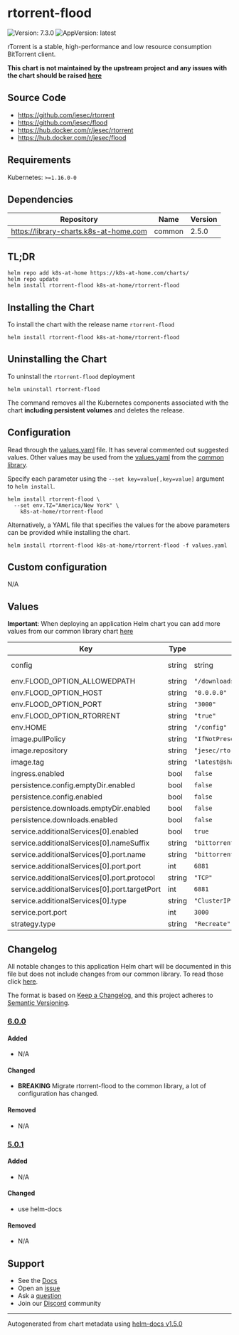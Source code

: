 # rtorrent-flood

![Version: 7.3.0](https://img.shields.io/badge/Version-7.3.0-informational?style=flat-square) ![AppVersion: latest](https://img.shields.io/badge/AppVersion-latest-informational?style=flat-square)

rTorrent is a stable, high-performance and low resource consumption BitTorrent client.

**This chart is not maintained by the upstream project and any issues with the chart should be raised [here](https://github.com/k8s-at-home/charts/issues/new/choose)**

## Source Code

* <https://github.com/jesec/rtorrent>
* <https://github.com/jesec/flood>
* <https://hub.docker.com/r/jesec/rtorrent>
* <https://hub.docker.com/r/jesec/flood>

## Requirements

Kubernetes: `>=1.16.0-0`

## Dependencies

| Repository | Name | Version |
|------------|------|---------|
| https://library-charts.k8s-at-home.com | common | 2.5.0 |

## TL;DR

```console
helm repo add k8s-at-home https://k8s-at-home.com/charts/
helm repo update
helm install rtorrent-flood k8s-at-home/rtorrent-flood
```

## Installing the Chart

To install the chart with the release name `rtorrent-flood`

```console
helm install rtorrent-flood k8s-at-home/rtorrent-flood
```

## Uninstalling the Chart

To uninstall the `rtorrent-flood` deployment

```console
helm uninstall rtorrent-flood
```

The command removes all the Kubernetes components associated with the chart **including persistent volumes** and deletes the release.

## Configuration

Read through the [values.yaml](./values.yaml) file. It has several commented out suggested values.
Other values may be used from the [values.yaml](https://github.com/k8s-at-home/library-charts/tree/main/charts/stable/common/values.yaml) from the [common library](https://github.com/k8s-at-home/library-charts/tree/main/charts/stable/common).

Specify each parameter using the `--set key=value[,key=value]` argument to `helm install`.

```console
helm install rtorrent-flood \
  --set env.TZ="America/New York" \
    k8s-at-home/rtorrent-flood
```

Alternatively, a YAML file that specifies the values for the above parameters can be provided while installing the chart.

```console
helm install rtorrent-flood k8s-at-home/rtorrent-flood -f values.yaml
```

## Custom configuration

N/A

## Values

**Important**: When deploying an application Helm chart you can add more values from our common library chart [here](https://github.com/k8s-at-home/library-charts/tree/main/charts/stable/common)

| Key | Type | Default | Description |
|-----|------|---------|-------------|
| config | string | string | Minimal configuration provided from https://github.com/jesec/rtorrent/blob/master/doc/rtorrent.rc |
| env.FLOOD_OPTION_ALLOWEDPATH | string | `"/downloads"` |  |
| env.FLOOD_OPTION_HOST | string | `"0.0.0.0"` |  |
| env.FLOOD_OPTION_PORT | string | `"3000"` |  |
| env.FLOOD_OPTION_RTORRENT | string | `"true"` |  |
| env.HOME | string | `"/config"` |  |
| image.pullPolicy | string | `"IfNotPresent"` |  |
| image.repository | string | `"jesec/rtorrent-flood"` |  |
| image.tag | string | `"latest@sha256:5ff0125ea0e2befbc2ba2f2143e130819db645cb5ef68b44a0712b8162a16f47"` |  |
| ingress.enabled | bool | `false` |  |
| persistence.config.emptyDir.enabled | bool | `false` |  |
| persistence.config.enabled | bool | `false` |  |
| persistence.downloads.emptyDir.enabled | bool | `false` |  |
| persistence.downloads.enabled | bool | `false` |  |
| service.additionalServices[0].enabled | bool | `true` |  |
| service.additionalServices[0].nameSuffix | string | `"bittorrent"` |  |
| service.additionalServices[0].port.name | string | `"bittorrent"` |  |
| service.additionalServices[0].port.port | int | `6881` |  |
| service.additionalServices[0].port.protocol | string | `"TCP"` |  |
| service.additionalServices[0].port.targetPort | int | `6881` |  |
| service.additionalServices[0].type | string | `"ClusterIP"` |  |
| service.port.port | int | `3000` |  |
| strategy.type | string | `"Recreate"` |  |

## Changelog

All notable changes to this application Helm chart will be documented in this file but does not include changes from our common library. To read those click [here](https://github.com/k8s-at-home/library-charts/tree/main/charts/stable/common#changelog).

The format is based on [Keep a Changelog](https://keepachangelog.com/en/1.0.0/), and this project adheres to [Semantic Versioning](https://semver.org/spec/v2.0.0.html).

### [6.0.0]

#### Added

- N/A

#### Changed

- **BREAKING** Migrate rtorrent-flood to the common library, a lot of configuration has changed.

#### Removed

- N/A

### [5.0.1]

#### Added

- N/A

#### Changed

- use helm-docs

#### Removed

- N/A

[6.0.0]: #6.0.0
[5.0.1]: #5.0.1

## Support

- See the [Docs](https://docs.k8s-at-home.com/our-helm-charts/getting-started/)
- Open an [issue](https://github.com/k8s-at-home/charts/issues/new/choose)
- Ask a [question](https://github.com/k8s-at-home/organization/discussions)
- Join our [Discord](https://discord.gg/sTMX7Vh) community

----------------------------------------------
Autogenerated from chart metadata using [helm-docs v1.5.0](https://github.com/norwoodj/helm-docs/releases/v1.5.0)
